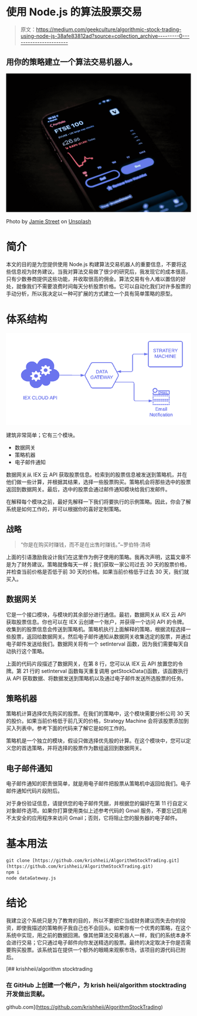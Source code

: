 # 使用 Node.js 的算法股票交易

> 原文：<https://medium.com/geekculture/algorithmic-stock-trading-using-node-js-38afe83812ad?source=collection_archive---------0----------------------->

## 用你的策略建立一个算法交易机器人。

![](img/bbb11382a742f81b6cd04fe275b2c0c5.png)

Photo by [Jamie Street](https://unsplash.com/@jamie452?utm_source=medium&utm_medium=referral) on [Unsplash](https://unsplash.com?utm_source=medium&utm_medium=referral)

# **简介**

本文的目的是为您提供使用 Node.js 构建算法交易机器人的重要信息，不要将这些信息视为财务建议。当我对算法交易做了很少的研究后，我发现它的成本很高，只有少数券商提供这些功能，并收取很高的佣金。算法交易有令人难以置信的好处，就像我们不需要浪费时间每天分析股票价格。它可以自动化我们对许多股票的手动分析，所以我决定以一种可扩展的方式建立一个具有简单策略的原型。

# 体系结构

![](img/8276102de7e1494a85faa8bac9e39529.png)

建筑非常简单；它有三个模块。

*   数据网关
*   策略机器
*   电子邮件通知

数据网关从 IEX 云 API 获取股票信息。检索到的股票信息被发送到策略机，并在他们做一些计算，并根据其结果，选择一些股票购买。策略机会将那些选中的股票返回到数据网关。最后，选中的股票会通过邮件通知模块给我们发邮件。

在解释每个模块之前，最好先解释一下我们将要执行的示例策略。因此，你会了解系统是如何工作的，并可以根据你的喜好定制策略。

## 战略

> “你是在购买时赚钱，而不是在出售时赚钱。”~罗伯特·清崎

上面的引语激励我设计我们在这里作为例子使用的策略。我再次声明，这篇文章不是为了财务建议。策略就像每天一样；我们获取一家公司过去 30 天的股票价格，并检查当前价格是否低于前 30 天的价格。如果当前价格低于过去 30 天，我们就买入。

## **数据网关**

它是一个接口模块，与模块的其余部分进行通信。最初，数据网关从 IEX 云 API 获取股票信息。你也可以在 IEX 云创建一个账户，并获得一个访问 API 的令牌。收集到的股票信息会传送到策略机。策略机执行上面解释的策略，根据流程选择一些股票，返回给数据网关。然后电子邮件通知从数据网关收集选定的股票，并通过电子邮件发送给我们。数据网关将有一个 setInterval 函数，因为我们需要每天自动执行这个策略。

上面的代码片段描述了数据网关，在第 8 行，您可以从 IEX 云 API 放置您的令牌。第 21 行的 setInterval 函数每天重复调用 getStockData()函数，该函数执行从 API 获取数据、将数据发送到策略机以及通过电子邮件发送所选股票的任务。

## 策略机器

策略机计算选择优先购买的股票。在我们的策略中，这个模块需要分析公司 30 天的股价。如果当前价格低于前几天的价格，Strategy Machine 会将该股票添加到买入列表中。参考下面的代码来了解它是如何工作的。

策略机是一个独立的模块，假设只做选择优先股的计算。在这个模块中，您可以定义您的首选策略，并将选择的股票作为数组返回到数据网关。

## 电子邮件通知

电子邮件通知的职责很简单，就是用电子邮件把股票从策略机中返回给我们。电子邮件通知代码片段附后。

对于身份验证信息，请提供您的电子邮件凭据，并根据您的偏好在第 11 行自定义对象邮件选项。如果你打算使用类似上述参考代码的 Gmail 服务，不要忘记启用不太安全的应用程序来访问 Gmail；否则，它将阻止您的服务器的电子邮件。

# 基本用法

```
git clone [https://github.com/krishheii/AlgorithmStockTrading.git](https://github.com/krishheii/AlgorithmStockTrading.git)
npm i
node dataGateway.js
```

# 结论

我建立这个系统只是为了教育的目的，所以不要把它当成财务建议而失去你的投资，即使我描述的策略例子我自己也不会回头。如果你有一个优秀的策略，在这个系统中实现，用之前的数据回溯。像其他算法交易机器人一样，我们的系统本身不会进行交易；它只通过电子邮件向你发送精选的股票。最终的决定取决于你是否需要购买股票。该系统旨在提供一个额外的眼睛来观察市场，该项目的源代码已附后。

[](https://github.com/krishheii/AlgorithmStockTrading) [## krishheii/algorithm stocktrading

### 在 GitHub 上创建一个帐户，为 krish heii/algorithm stocktrading 开发做出贡献。

github.com](https://github.com/krishheii/AlgorithmStockTrading)